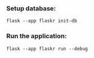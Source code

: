 ### Setup database:
```
flask --app flaskr init-db
```

### Run the application:
```
flask --app flaskr run --debug
```